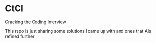 # CtCI
Cracking the Coding Interview

This repo is just sharing some solutions I came up with and ones that AIs refined further!
